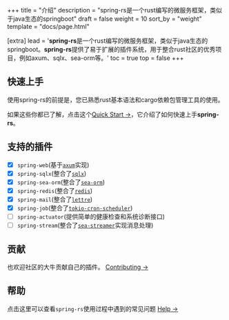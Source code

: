 +++
title = "介绍"
description = "spring-rs是一个rust编写的微服务框架，类似于java生态的springboot"
draft = false
weight = 10
sort_by = "weight"
template = "docs/page.html"

[extra]
lead = '<b>spring-rs</b>是一个rust编写的微服务框架，类似于java生态的springboot。<b>spring-rs</b>提供了易于扩展的插件系统，用于整合rust社区的优秀项目，例如axum、sqlx、sea-orm等。'
toc = true
top = false
+++

## 快速上手

使用spring-rs的前提是，您已熟悉rust基本语法和cargo依赖包管理工具的使用。

如果这些你都已了解，点击这个[Quick Start →](../quick-start/)，它介绍了如何快速上手**spring-rs**。

## 支持的插件

* [x] `spring-web`(基于[`axum`](https://github.com/tokio-rs/axum)实现)
* [x] `spring-sqlx`(整合了[`sqlx`](https://github.com/launchbadge/sqlx))
* [x] `spring-sea-orm`(整合了[`sea-orm`](https://www.sea-ql.org/SeaORM/))
* [x] `spring-redis`(整合了[`redis`](https://github.com/redis-rs/redis-rs))
* [x] `spring-mail`(整合了[`lettre`](https://github.com/lettre/lettre))
* [x] `spring-job`(整合了[`tokio-cron-scheduler`](https://github.com/mvniekerk/tokio-cron-scheduler))
* [ ] `spring-actuator`(提供简单的健康检查和系统诊断接口)
* [ ] `spring-stream`(整合了[`sea-streamer`](https://github.com/SeaQL/sea-streamer)实现消息处理)

## 贡献

也欢迎社区的大牛贡献自己的插件。 [Contributing →](../../contributing/how-to-contribute/)

## 帮助

点击这里可以查看`spring-rs`使用过程中遇到的常见问题 [Help →](../../help/faq/)